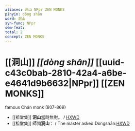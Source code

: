 ```yaml
---
aliases: 洞山 NPpr ZEN MONKS
pinyin: dòng shān
word: 洞山
syn-func: NPpr
sem-feat: 
total: 2
concept: ZEN MONKS 
---
```

# [[洞山]] *[[dòng shān]]*  [[uuid-c43c0bab-2810-42a4-a6be-e4641d9b6632|NPpr]] [[ZEN MONKS]]
famous Chán monk (807-869)
 - [[祖堂集]] **洞山**當時無對。 / [HXWD](https://hxwd.org/textview.html?location=KR6q0002_Yan_005-2016a.34)
 - [[祖堂集]] 師問**洞山**： / The master asked Dòngshān:[HXWD](https://hxwd.org/textview.html?location=KR6q0002_Yan_008-2128a.39)